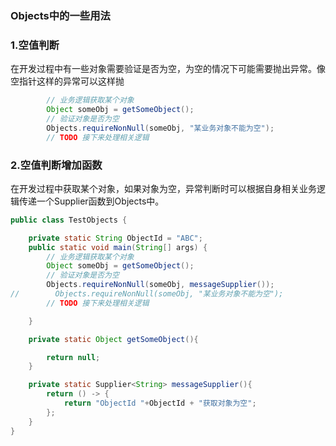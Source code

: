 
### Objects中的一些用法

### 1.空值判断

在开发过程中有一些对象需要验证是否为空，为空的情况下可能需要抛出异常。像空指针这样的异常可以这样抛


```java
        // 业务逻辑获取某个对象
        Object someObj = getSomeObject();
        // 验证对象是否为空
        Objects.requireNonNull(someObj, "某业务对象不能为空");
        // TODO 接下来处理相关逻辑
```

### 2.空值判断增加函数

在开发过程中获取某个对象，如果对象为空，异常判断时可以根据自身相关业务逻辑传递一个Supplier函数到Objects中。

```java
public class TestObjects {

    private static String ObjectId = "ABC";
    public static void main(String[] args) {
        // 业务逻辑获取某个对象
        Object someObj = getSomeObject();
        // 验证对象是否为空
        Objects.requireNonNull(someObj, messageSupplier());
//        Objects.requireNonNull(someObj, "某业务对象不能为空");
        // TODO 接下来处理相关逻辑

    }

    private static Object getSomeObject(){

        return null;
    }

    private static Supplier<String> messageSupplier(){
        return () -> {
            return "ObjectId "+ObjectId + "获取对象为空";
        };
    }
}
```


